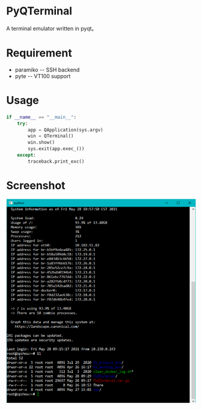 # PyQTerminal
A terminal emulator written in pyqt。

# Requirement
* paramiko  --  SSH backend
* pyte      --  VT100 support

# Usage
```python
if __name__ == "__main__":
    try:
        app = QApplication(sys.argv)
        win = QTerminal()
        win.show()
        sys.exit(app.exec_())
    except:
        traceback.print_exc()
```

# Screenshot
![1](./sp.png)

